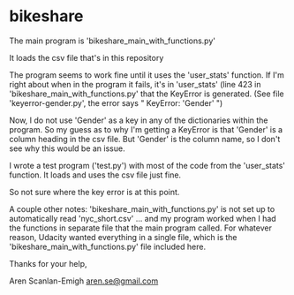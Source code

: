 # bikeshare
The main program is 'bikeshare_main_with_functions.py'

It loads the csv file that's in this repository

The program seems to work fine until it uses the 'user_stats' function.  If I'm right about when in the program it fails, it's in 'user_stats' (line 423 in 'bikeshare_main_with_functions.py' that the KeyError is generated.  (See file 'keyerror-gender.py', the error says " KeyError: 'Gender' ")

Now, I do not use 'Gender' as a key in any of the dictionaries within the program.  So my guess as to why I'm getting a KeyError is that 'Gender' is a column heading in the csv file.  But 'Gender' is the column name, so I don't see why this would be an issue.

I wrote a test program ('test.py') with most of the code from the 'user_stats' function.  It loads and uses the csv file just fine.

So not sure where the key error is at this point.

A couple other notes: 'bikeshare_main_with_functions.py' is not set up to automatically read 'nyc_short.csv' ... and my program worked when I had the functions in separate file that the main program called.  For whatever reason, Udacity wanted everything in a single file, which is the 'bikeshare_main_with_functions.py' file included here.

Thanks for your help,

Aren Scanlan-Emigh
aren.se@gmail.com 
